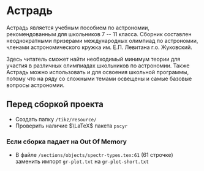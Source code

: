 # Астрадь
Астрадь является учебным пособием по астрономии, рекомендованным для школьников 7 -- 11 класса. Сборник составлен неоднократными призерами международных олимпиад по астрономии, членами астрономического кружка им. Е.П. Левитана г.о. Жуковский. 

Здесь читатель сможет найти необходимый минимум теории для участия в различных олимпиадах школьников по астрономии. Также Астрадь можно использовать и для освоения школьной программы, потому что на ряду со сложными темами освещены и самые базовые вопросы астрономии.


## Перед сборкой проекта
* Cоздать папку `/tikz/resource/`
* Проверить наличие $\LaTeX$ пакета `pscyr`

### Если сборка падает на Out Of Memory
* В файлe `/sections/objects/spectr-types.tex:61` (61 строчке) заменить импорт `gr-plot.txt` на `gr-plot-short.txt`